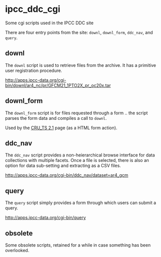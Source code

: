 # ipcc_ddc_cgi
Some cgi scripts used in the IPCC DDC site

There are four entry points from the site: `downl`, `downl_form`, `ddc_nav`, and `query`.

## downl

The `downl` script is used to retrieve files from the archive. It has a primitive user registration procedure.

http://apps.ipcc-data.org/cgi-bin/downl/ar4_nc/pr/GFCM21_1PTO2X_pr_oc20x.tar

## downl_form

The `downl_form` script is for files requested through a form .. the script parses the form data and compiles a call to `downl`.

Used by the [CRU_TS 2.1](http://www.ipcc-data.org/observ/clim/cru_ts2_1.html) page (as a HTML form action).

## ddc_nav

The `ddc_nav` script provides a non-heierarchical browse interface for data collections with multiple facets. Once a file is selected, there is also an option for data sub-setting and extracting as a CSV files.

http://apps.ipcc-data.org/cgi-bin/ddc_nav/dataset=ar4_gcm

## query

The `query` script simply provides a form through which users can submit a query.

http://apps.ipcc-data.org/cgi-bin/query

## obsolete

Some obsolete scripts, retained for a while in case something has been overlooked.
